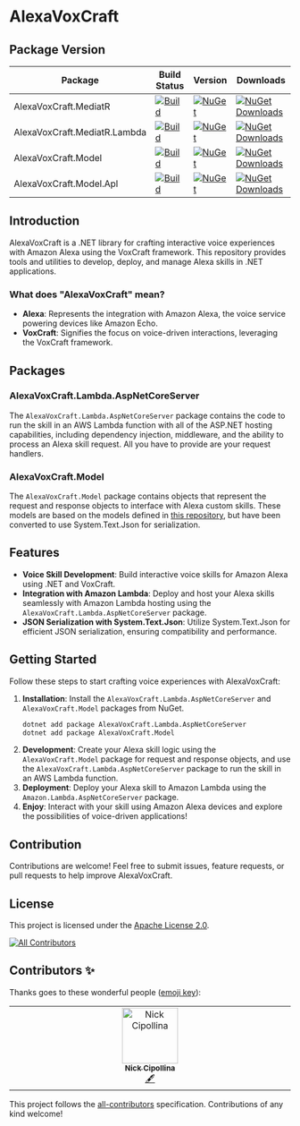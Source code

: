 # AlexaVoxCraft

## Package Version

| Package                      | Build Status                                                                                                                                       | Version                                                                                                                                                | Downloads                                                                                                                                            |
|------------------------------|-----------------------------------------------------------------------------------------------------------------------------------------------------|--------------------------------------------------------------------------------------------------------------------------------------------------------|------------------------------------------------------------------------------------------------------------------------------------------------------|
| AlexaVoxCraft.MediatR        | [![Build](https://github.com/ncipollina/alexa-vox-craft/actions/workflows/build.yaml/badge.svg)](https://github.com/ncipollina/alexa-vox-craft/actions/workflows/build.yaml)        | [![NuGet](https://img.shields.io/nuget/v/AlexaVoxCraft.MediatR.svg?color=orange)](https://www.nuget.org/packages/AlexaVoxCraft.MediatR/)               | [![NuGet Downloads](https://img.shields.io/nuget/dt/AlexaVoxCraft.MediatR.svg)](https://www.nuget.org/packages/AlexaVoxCraft.MediatR/)               |
| AlexaVoxCraft.MediatR.Lambda | [![Build](https://github.com/ncipollina/alexa-vox-craft/actions/workflows/build.yaml/badge.svg)](https://github.com/ncipollina/alexa-vox-craft/actions/workflows/build.yaml)        | [![NuGet](https://img.shields.io/nuget/v/AlexaVoxCraft.MediatR.Lambda.svg?color=orange)](https://www.nuget.org/packages/AlexaVoxCraft.MediatR.Lambda/) | [![NuGet Downloads](https://img.shields.io/nuget/dt/AlexaVoxCraft.MediatR.Lambda.svg)](https://www.nuget.org/packages/AlexaVoxCraft.MediatR.Lambda/) |
| AlexaVoxCraft.Model          | [![Build](https://github.com/ncipollina/alexa-vox-craft/actions/workflows/build.yaml/badge.svg)](https://github.com/ncipollina/alexa-vox-craft/actions/workflows/build.yaml)        | [![NuGet](https://img.shields.io/nuget/v/AlexaVoxCraft.Model.svg?color=orange)](https://www.nuget.org/packages/AlexaVoxCraft.Model/)                   | [![NuGet Downloads](https://img.shields.io/nuget/dt/AlexaVoxCraft.Model.svg)](https://www.nuget.org/packages/AlexaVoxCraft.Model/)                   |
| AlexaVoxCraft.Model.Apl      | [![Build](https://github.com/ncipollina/alexa-vox-craft/actions/workflows/build.yaml/badge.svg)](https://github.com/ncipollina/alexa-vox-craft/actions/workflows/build.yaml)        | [![NuGet](https://img.shields.io/nuget/v/AlexaVoxCraft.Model.Apl.svg?color=orange)](https://www.nuget.org/packages/AlexaVoxCraft.Model.Apl/)           | [![NuGet Downloads](https://img.shields.io/nuget/dt/AlexaVoxCraft.Model.Apl.svg)](https://www.nuget.org/packages/AlexaVoxCraft.Model.Apl/)           |

## Introduction

AlexaVoxCraft is a .NET library for crafting interactive voice experiences with Amazon Alexa using the VoxCraft framework. This repository provides tools and utilities to develop, deploy, and manage Alexa skills in .NET applications.

### What does "AlexaVoxCraft" mean?

- **Alexa**: Represents the integration with Amazon Alexa, the voice service powering devices like Amazon Echo.
- **VoxCraft**: Signifies the focus on voice-driven interactions, leveraging the VoxCraft framework.

## Packages

### AlexaVoxCraft.Lambda.AspNetCoreServer

The `AlexaVoxCraft.Lambda.AspNetCoreServer` package contains the code to run the skill in an AWS Lambda function with all of the ASP.NET hosting capabilities, including dependency injection, middleware, and the ability to process an Alexa skill request. All you have to provide are your request handlers.

### AlexaVoxCraft.Model

The `AlexaVoxCraft.Model` package contains objects that represent the request and response objects to interface with Alexa custom skills. These models are based on the models defined in [this repository](https://github.com/timheuer/alexa-skills-dotnet), but have been converted to use System.Text.Json for serialization.

## Features

- **Voice Skill Development**: Build interactive voice skills for Amazon Alexa using .NET and VoxCraft.
- **Integration with Amazon Lambda**: Deploy and host your Alexa skills seamlessly with Amazon Lambda hosting using the `AlexaVoxCraft.Lambda.AspNetCoreServer` package.
- **JSON Serialization with System.Text.Json**: Utilize System.Text.Json for efficient JSON serialization, ensuring compatibility and performance.

## Getting Started

Follow these steps to start crafting voice experiences with AlexaVoxCraft:

1. **Installation**: Install the `AlexaVoxCraft.Lambda.AspNetCoreServer` and `AlexaVoxCraft.Model` packages from NuGet.
   ```bash
   dotnet add package AlexaVoxCraft.Lambda.AspNetCoreServer
   dotnet add package AlexaVoxCraft.Model
2. **Development**: Create your Alexa skill logic using the `AlexaVoxCraft.Model` package for request and response objects, and use the `AlexaVoxCraft.Lambda.AspNetCoreServer` package to run the skill in an AWS Lambda function.
3. **Deployment**: Deploy your Alexa skill to Amazon Lambda using the `Amazon.Lambda.AspNetCoreServer` package.
4. **Enjoy**: Interact with your skill using Amazon Alexa devices and explore the possibilities of voice-driven applications!

## Contribution

Contributions are welcome! Feel free to submit issues, feature requests, or pull requests to help improve AlexaVoxCraft.

## License

This project is licensed under the [Apache License 2.0](LICENSE).

<!-- ALL-CONTRIBUTORS-BADGE:START - Do not remove or modify this section -->
[![All Contributors](https://img.shields.io/badge/all_contributors-1-orange.svg?style=flat-square)](#contributors-)
<!-- ALL-CONTRIBUTORS-BADGE:END -->
## Contributors ✨

Thanks goes to these wonderful people ([emoji key](https://allcontributors.org/docs/en/emoji-key)):

<!-- ALL-CONTRIBUTORS-LIST:START - Do not remove or modify this section -->
<!-- prettier-ignore-start -->
<!-- markdownlint-disable -->
<table>
  <tbody>
    <tr>
      <td align="center" valign="top" width="14.28%"><a href="https://github.com/ncipollina"><img src="https://avatars.githubusercontent.com/u/1405469?v=4?s=100" width="100px;" alt="Nick Cipollina"/><br /><sub><b>Nick Cipollina</b></sub></a><br /><a href="#content-ncipollina" title="Content">🖋</a></td>
    </tr>
  </tbody>
</table>

<!-- markdownlint-restore -->
<!-- prettier-ignore-end -->

<!-- ALL-CONTRIBUTORS-LIST:END -->

This project follows the [all-contributors](https://github.com/all-contributors/all-contributors) specification. Contributions of any kind welcome!